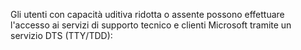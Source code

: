 Gli utenti con capacità uditiva ridotta o assente possono effettuare l'accesso ai servizi di supporto tecnico e clienti Microsoft tramite un servizio DTS (TTY/TDD):